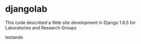 # djangolab
This code described a Web site development in Django 1.6.5 for Laboratories and Research Groups

testando
